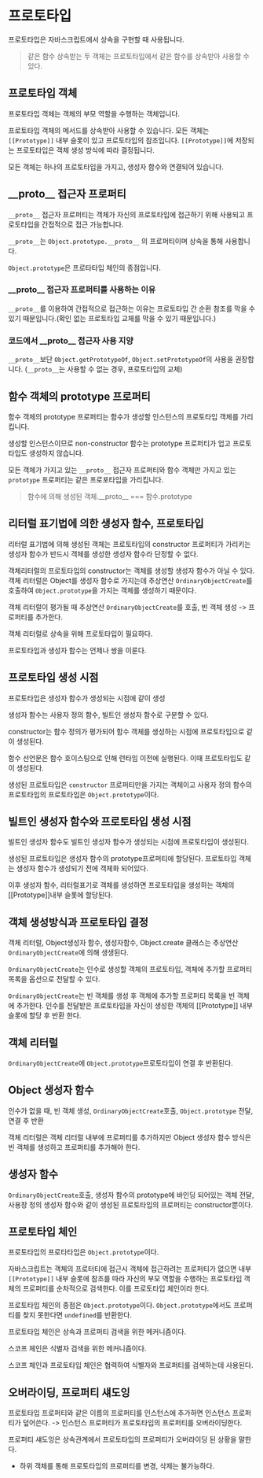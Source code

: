 # 프로토타입

프로토타입은 자바스크립트에서 상속을 구현할 때 사용됩니다.

> 같은 함수 상속받는 두 객체는 프로토타입에서 같은 함수를 상속받아 사용할 수 있다.

## 프로토타입 객체

프로토타입 객체는 객체의 부모 역할을 수행하는 객체입니다.

프로토타입 객체의 메서드를 상속받아 사용할 수 있습니다. 모든 객체는 `[[Prototype]]` 내부 슬롯이 있고 프로토타입의 참조입니다. `[[Prototype]]`에 저장되는 프로토타입은 객체 생성 방식에 따라 결정됩니다.

모든 객체는 하나의 프로토타입을 가지고, 생성자 함수와 연결되어 있습니다.

<!-- ### 구조 -->

## \_\_proto\_\_ 접근자 프로퍼티

`__proto__` 접근자 프로퍼티는 객체가 자신의 프로토타입에 접근하기 위해 사용되고 프로토타입을 간접적으로 접근 가능합니다.

`__proto__`는 `Object.prototype.__proto__` 의 프로퍼티이며 상속을 통해 사용합니다. 

`Object.prototype`은 프로타타입 체인의 종점입니다.

### \_\_proto\_\_ 접근자 프로퍼티를 사용하는 이유

`__proto__`를 이용하여 간접적으로 접근하는 이유는 프로토타입 간 순환 참조를 막을 수 있기 때문입니다.(확인 없는 프로토타입 교체를 막을 수 있기 때문입니다.)

### 코드에서 \_\_proto__ 접근자 사용 지양

`__proto__`보단 `Object.getPrototypeOf`, `Object.setPrototypeOf`의 사용을 권장합니다. (`__proto__`는 사용할 수 없는 경우, 프로토타입의 교체)

## 함수 객체의 prototype 프로퍼티

함수 객체의 prototype 프로퍼티는 함수가 생성할 인스턴스의 프로토타입 객체를 가리킵니다.

생성할 인스턴스이므로 non-constructor 함수는 prototype 프로퍼티가 업고 프로토타입도 생성하지 않습니다.

모든 객체가 가지고 있는 `__proto__` 접근자 프로퍼티와 함수 객체만 가지고 있는 `prototype` 프로퍼티는 같은 프로포타입을 가리킵니다.

> 함수에 의해 생성된 객체.\_\_proto__ === 함수.prototype

<!-- ### 구조 -->

## 리터럴 표기법에 의한 생성자 함수, 프로토타입

리터럴 표기법에 의해 생성된 객체는 프로토타입의 constructor 프로퍼티가 가리키는 생성자 함수가 반드시 객체를 생성한 생성자 함수라 단정할 수 없다.

객체리터럴의 프로토타입의 constructor는 객체를 생성할 생성자 함수가 아닐 수 있다. 객체 리터럴은 Object를 생성자 함수로 가지는데 추상연산 `OrdinaryObjectCreate`를 호출하여 `Object.prototype`을 가지는 객체를 생성하기 때문이다.

객체 리터럴이 평가될 때 추상연산 `OrdinaryObjectCreate`를 호출, 빈 객체 생성 -> 프로퍼티를 추가한다.

객체 리터럴로 상속을 위해 프로토타입이 필요하다.

프로토타입과 생성자 함수는 언제나 쌍을 이룬다.

## 프로토타입 생성 시점

프로토타입은 생성자 함수가 생성되는 시점에 같이 생성

생성자 함수는 사용자 정의 함수, 빌트인 생성자 함수로 구분할 수 있다.

constructor는 함수 정의가 평가되어 함수 객체를 생성하는 시점에 프로토타입으로 같이 생성된다.

함수 선언문은 함수 호이스팅으로 인해 런타임 이전에 실행된다. 이때 프로토타입도 같이 생성된다.

생성된 프로토타입은 `constructor` 프로퍼티만을 가지는 객체이고 사용자 정의 함수의 프로토타입의 프로토타입은 `Object.prototype`이다.

## 빌트인 생성자 함수와 프로토타입 생성 시점

빌트인 생성자 함수도 빌트인 생성자 함수가 생성되는 시점에 프로토타입이 생성된다.

생성된 프로토타입은 생성자 함수의 prototype프로퍼티에 할당된다. 프로토타입 객체는 생성자 함수가 생성되기 전에 객체화 되어있다.
<!--  -->
이후 생성자 함수, 리터럴표기로 객체를 생성하면 프로토타입을 생성하는 객체의 [[Prototype]]내부 슬롯에 할당된다.

## 객체 생성방식과 프로토타입 결정 

객체 리터럴, Object생성자 함수, 생성자함수, Object.create 클래스는 추상연산 `OrdinaryObjectCreate`에 의해 생생된다.

`OrdinaryObjectCreate`는 인수로 생성할 객체의 프로토타입, 객체에 추가할 프로퍼티 목록을 옵션으로 전달할 수 있다.

`OrdinaryObjectCreate`는 빈 객체를 생성 후 객체에 추가할 프로퍼티 목록을 빈 객체에 추가한다. 인수를 전달받은 프로토타입을 자신이 생성한 객체의 [[Prototype]] 내부 슬롯에 할당 후 반환 한다.

## 객체 리터럴 

`OrdinaryObjectCreate`에 `Object.prototype`프로토타입이 연결 후 반환된다.

## Object 생성자 함수

인수가 없을 때, 빈 객체 생성, `OrdinaryObjectCreate`호출, `Object.prototype` 전달, 연결 후 반환

객체 리터럴은 객체 리터럴 내부에 프로퍼티를 추가하지만 Object 생성자 함수 방식은 빈 객체를 생성하고 프로퍼티를 추가해야 한다.

## 생성자 함수

`OrdinaryObjectCreate`호출, 생성자 함수의 prototype에 바인딩 되어있는 객체 전달, 사용장 정의 생성자 함수와 같이 생성된 프로토타입의 프로퍼티는 constructor뿐이다.

## 프로토타입 체인

프로토타입의 프로타타입은 `Object.prototype`이다.

자바스크립트는 객체의 프로터티에 접근시 객체에 접근하려는 프로퍼티가 없으면 내부 `[[Prototype]]` 내부 슬롯에 참조를 따라 자신의 부모 역할을 수행하는 프로토타입 객체의 프로퍼티를 순차적으로 검색한다. 이를 프로토타입 체인이라 한다.

프로토타입 체인의 종점은 `Object.prototype`이다. `Object.prototype`에서도 프로퍼티를 찾지 못한다면 `undefined`를 반환한다.

프로토타입 체인은 상속과 프로퍼티 검색을 위한 메커니즘이다. 

스코프 체인은 식별자 검색을 위한 메커니즘이다.

스코프 체인과 프로토타입 체인은 협력하여 식별자와 프로퍼티를 검색하는데 사용된다.

## 오버라이딩, 프로퍼티 섀도잉

프로토타입 프로퍼티와 같은 이름의 프로퍼티를 인스턴스에 추가하면 인스턴스 프로퍼티가 덮어쓴다. -> 인스턴스 프로퍼티가 프로토타입의 프로퍼티를 오버라이딩한다.

프로퍼티 섀도잉은 상속관계에서 프로토타입의 프로퍼티가 오버라이딩 된 상황을 말한다.

- 하위 객체를 통해 프로토타입의 프로퍼티를 변경, 삭제는 불가능하다.
